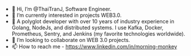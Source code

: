 - 👋 Hi, I’m @ThaiTranJ, Software Engineer.
- 🌱 I’m currently interested in  projects WEB3.0.
- 👀 A polyglot developer with over 10 years of industry experience in Golang, NodeJs, and distributed systems.
I use Kafka, Docker, Prometheus, Sentry, and Jenkins (my favorite technologies worldwide).
- 💞️ I’m looking to collaborate on WEB 3.0 projects.
- 📫 How to reach me - https://www.linkedin.com/in/morning-monkey
